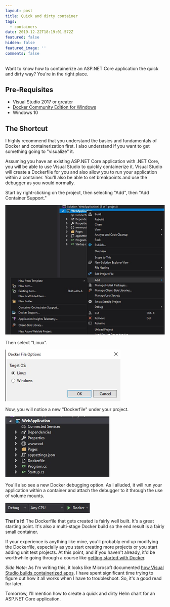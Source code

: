 ```yaml
---
layout: post
title: Quick and dirty container
tags:
  - containers
date: 2019-12-22T18:19:01.572Z
featured: false
hidden: false
featured_image: ''
comments: false
---
```

Want to know how to containerize an ASP.NET Core application the quick and dirty way? You're in the right place.

<!--more-->

## Pre-Requisites

* Visual Studio 2017 or greater
* [Docker Community Edition for Windows](https://hub.docker.com/editions/community/docker-ce-desktop-windowshttps://hub.docker.com/editions/community/docker-ce-desktop-windows)
* Windows 10

## The Shortcut

I highly recommend that you understand the basics and fundamentals of Docker and containerization first. I also understand if you want to get something going to "visualize" it. 

Assuming you have an existing ASP.NET Core application with .NET Core, you will be able to use Visual Studio to quickly containerize it. Visual Studio will create a Dockerfile for you and also allow you to run your application within a container. You'll also be able to set breakpoints and use the debugger as you would normally. 

Start by right-clicking on the project, then selecting "Add", then "Add Container Support."

![](/assets/uploads/annotation-2019-12-22-132841.jpg "Adding docker support to a project with visual studio")

Then select "Linux". 

![](/assets/uploads/annotation-2019-12-22-133051.jpg)

Now, you will notice a new "Dockerfile" under your project. 

![](/assets/uploads/annotation-2019-12-22-133018.jpg)

You'll also see a new Docker debugging option. As I alluded, it will run your application within a container and attach the debugger to it through the use of volume mounts.

![](/assets/uploads/annotation-2019-12-22-134214.jpg)

**That's it!** The Dockerfile that gets created is fairly well built. It's a great starting point. It's also a multi-stage Docker build so the end result is a fairly small container. 

If your experience is anything like mine, you'll probably end up modifying the Dockerfile, especially as you start creating more projects or you start adding unit test projects. At this point, and if you haven't already, it'd be worthwhile going through a course like [getting started with Docker](https://www.pluralsight.com/courses/docker-getting-startedhttps://www.pluralsight.com/courses/docker-getting-started).

*Side Note:* As I'm writing this, it looks like Microsoft documented [how Visual Studio builds containerized apps](https://docs.microsoft.com/en-us/visualstudio/containers/container-build?view=vs-2019). I have spent significant time trying to figure out how it all works when I have to troubleshoot. So, it's a good read for later.

Tomorrow, I'll mention how to create a quick and dirty Helm chart for an ASP.NET Core application.
